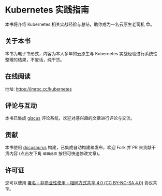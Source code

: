 # Kubernetes 实践指南

本书将介绍 Kubernetes 相关实战经验与总结，助你成为一名云原生老司机 😎。

## 关于本书

本书为电子书形式，内容为本人多年的云原生与 Kubernetes 实战经验进行系统性整理的结果，不废话，纯干货。

## 在线阅读

地址: https://imroc.cc/kubernetes

## 评论与互动

本书已集成 [giscus](https://giscus.app/zh-CN) 评论系统，欢迎对感兴趣的文章进行评论与交流。

## 贡献

本书使用 [docusaurus](https://docusaurus.io/) 构建，已集成自动构建和发布，欢迎 Fork 并 PR 来贡献干货内容 (点击左下角 `编辑此页` 按钮可快速修改文章)。

## 许可证

您可以使用 [署名 - 非商业性使用 - 相同方式共享 4.0 (CC BY-NC-SA 4.0)](https://creativecommons.org/licenses/by-nc-sa/4.0/deed.zh) 协议共享。

